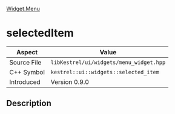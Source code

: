 [Widget.Menu](index.md)
# selectedItem
| Aspect | Value |
| --- | --- |
| Source File | `libKestrel/ui/widgets/menu_widget.hpp` |
| C++ Symbol | `kestrel::ui::widgets::selected_item` |
| Introduced | Version 0.9.0 |
## Description
